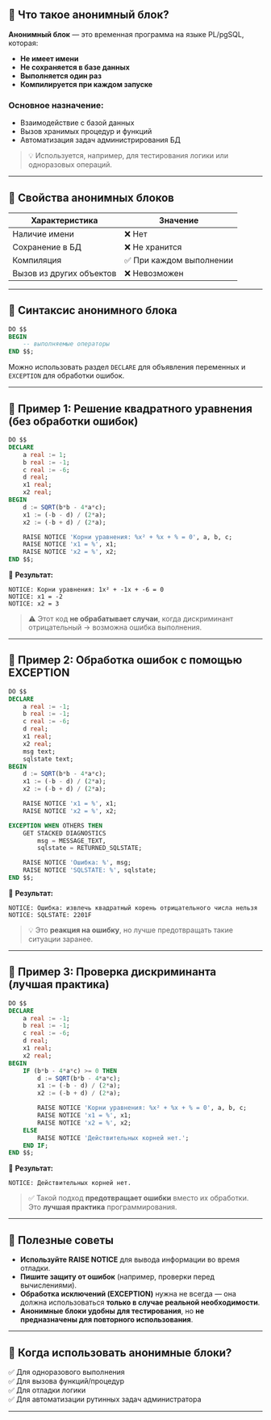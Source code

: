 ## 🔹 Что такое анонимный блок?

**Анонимный блок** — это временная программа на языке PL/pgSQL, которая:

- **Не имеет имени**
- **Не сохраняется в базе данных**
- **Выполняется один раз**
- **Компилируется при каждом запуске**

### Основное назначение:
- Взаимодействие с базой данных
- Вызов хранимых процедур и функций
- Автоматизация задач администрирования БД

> 💡 Используется, например, для тестирования логики или одноразовых операций.

---

## 🔹 Свойства анонимных блоков

| Характеристика | Значение |
|----------------|----------|
| Наличие имени | ❌ Нет |
| Сохранение в БД | ❌ Не хранится |
| Компиляция | ✅ При каждом выполнении |
| Вызов из других объектов | ❌ Невозможен |

---

## 🔹 Синтаксис анонимного блока

```sql
DO $$
BEGIN
    -- выполняемые операторы
END $$;
```

Можно использовать раздел `DECLARE` для объявления переменных и `EXCEPTION` для обработки ошибок.

---

## 🔹 Пример 1: Решение квадратного уравнения (без обработки ошибок)

```sql
DO $$
DECLARE
    a real := 1;
    b real := -1;
    c real := -6;
    d real;
    x1 real;
    x2 real;
BEGIN
    d := SQRT(b*b - 4*a*c);
    x1 := (-b - d) / (2*a);
    x2 := (-b + d) / (2*a);

    RAISE NOTICE 'Корни уравнения: %x² + %x + % = 0', a, b, c;
    RAISE NOTICE 'x1 = %', x1;
    RAISE NOTICE 'x2 = %', x2;
END $$;
```

📌 **Результат:**
```
NOTICE: Корни уравнения: 1x² + -1x + -6 = 0
NOTICE: x1 = -2
NOTICE: x2 = 3
```

> ⚠️ Этот код **не обрабатывает случаи**, когда дискриминант отрицательный → возможна ошибка выполнения.

---

## 🔹 Пример 2: Обработка ошибок с помощью EXCEPTION

```sql
DO $$
DECLARE
    a real := -1;
    b real := -1;
    c real := -6;
    d real;
    x1 real;
    x2 real;
    msg text;
    sqlstate text;
BEGIN
    d := SQRT(b*b - 4*a*c);
    x1 := (-b - d) / (2*a);
    x2 := (-b + d) / (2*a);

    RAISE NOTICE 'x1 = %', x1;
    RAISE NOTICE 'x2 = %', x2;

EXCEPTION WHEN OTHERS THEN
    GET STACKED DIAGNOSTICS
        msg = MESSAGE_TEXT,
        sqlstate = RETURNED_SQLSTATE;

    RAISE NOTICE 'Ошибка: %', msg;
    RAISE NOTICE 'SQLSTATE: %', sqlstate;
END $$;
```

📌 **Результат:**
```
NOTICE: Ошибка: извлечь квадратный корень отрицательного числа нельзя
NOTICE: SQLSTATE: 2201F
```

> 💡 Это **реакция на ошибку**, но лучше предотвращать такие ситуации заранее.

---

## 🔹 Пример 3: Проверка дискриминанта (лучшая практика)

```sql
DO $$
DECLARE
    a real := -1;
    b real := -1;
    c real := -6;
    d real;
    x1 real;
    x2 real;
BEGIN
    IF (b*b - 4*a*c) >= 0 THEN
        d := SQRT(b*b - 4*a*c);
        x1 := (-b - d) / (2*a);
        x2 := (-b + d) / (2*a);

        RAISE NOTICE 'Корни уравнения: %x² + %x + % = 0', a, b, c;
        RAISE NOTICE 'x1 = %', x1;
        RAISE NOTICE 'x2 = %', x2;
    ELSE
        RAISE NOTICE 'Действительных корней нет.';
    END IF;
END $$;
```

📌 **Результат:**
```
NOTICE: Действительных корней нет.
```

> ✅ Такой подход **предотвращает ошибки** вместо их обработки. Это **лучшая практика** программирования.

---

## 🔹 Полезные советы

- **Используйте RAISE NOTICE** для вывода информации во время отладки.
- **Пишите защиту от ошибок** (например, проверки перед вычислениями).
- **Обработка исключений (EXCEPTION)** нужна не всегда — она должна использоваться **только в случае реальной необходимости**.
- **Анонимные блоки удобны для тестирования**, но **не предназначены для повторного использования**.

---

## 🔹 Когда использовать анонимные блоки?

✅ Для одноразового выполнения  
✅ Для вызова функций/процедур  
✅ Для отладки логики  
✅ Для автоматизации рутинных задач администратора

---


